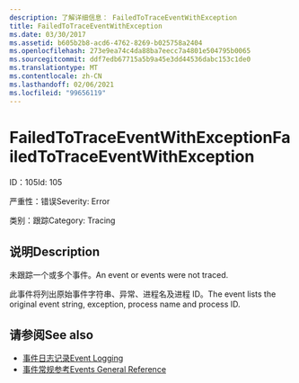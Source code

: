 ```yaml
---
description: 了解详细信息： FailedToTraceEventWithException
title: FailedToTraceEventWithException
ms.date: 03/30/2017
ms.assetid: b605b2b8-acd6-4762-8269-b025758a2404
ms.openlocfilehash: 273e9ea74c4da88ba7eecc7a4801e504795b0065
ms.sourcegitcommit: ddf7edb67715a5b9a45e3dd44536dabc153c1de0
ms.translationtype: MT
ms.contentlocale: zh-CN
ms.lasthandoff: 02/06/2021
ms.locfileid: "99656119"
---
```

# <a name="failedtotraceeventwithexception"></a><span data-ttu-id="7bbdd-103">FailedToTraceEventWithException</span><span class="sxs-lookup"><span data-stu-id="7bbdd-103">FailedToTraceEventWithException</span></span>

<span data-ttu-id="7bbdd-104">ID：105</span><span class="sxs-lookup"><span data-stu-id="7bbdd-104">Id: 105</span></span>  
  
 <span data-ttu-id="7bbdd-105">严重性：错误</span><span class="sxs-lookup"><span data-stu-id="7bbdd-105">Severity: Error</span></span>  
  
 <span data-ttu-id="7bbdd-106">类别：跟踪</span><span class="sxs-lookup"><span data-stu-id="7bbdd-106">Category: Tracing</span></span>  
  
## <a name="description"></a><span data-ttu-id="7bbdd-107">说明</span><span class="sxs-lookup"><span data-stu-id="7bbdd-107">Description</span></span>  

 <span data-ttu-id="7bbdd-108">未跟踪一个或多个事件。</span><span class="sxs-lookup"><span data-stu-id="7bbdd-108">An event or events were not traced.</span></span>  
  
 <span data-ttu-id="7bbdd-109">此事件将列出原始事件字符串、异常、进程名及进程 ID。</span><span class="sxs-lookup"><span data-stu-id="7bbdd-109">The event lists the original event string, exception, process name and process ID.</span></span>  
  
## <a name="see-also"></a><span data-ttu-id="7bbdd-110">请参阅</span><span class="sxs-lookup"><span data-stu-id="7bbdd-110">See also</span></span>

- [<span data-ttu-id="7bbdd-111">事件日志记录</span><span class="sxs-lookup"><span data-stu-id="7bbdd-111">Event Logging</span></span>](index.md)
- [<span data-ttu-id="7bbdd-112">事件常规参考</span><span class="sxs-lookup"><span data-stu-id="7bbdd-112">Events General Reference</span></span>](events-general-reference.md)

